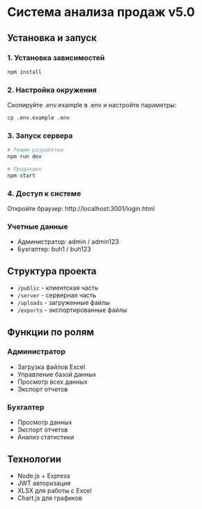 # Система анализа продаж v5.0

## Установка и запуск

### 1. Установка зависимостей
```bash
npm install
```

### 2. Настройка окружения
Скопируйте .env.example в .env и настройте параметры:
```bash
cp .env.example .env
```

### 3. Запуск сервера
```bash
# Режим разработки
npm run dev

# Продакшен
npm start
```

### 4. Доступ к системе
Откройте браузер: http://localhost:3001/login.html

### Учетные данные
- Администратор: admin / admin123
- Бухгалтер: buh1 / buh123

## Структура проекта
- `/public` - клиентская часть
- `/server` - серверная часть
- `/uploads` - загруженные файлы
- `/exports` - экспортированные файлы

## Функции по ролям

### Администратор
- Загрузка файлов Excel
- Управление базой данных
- Просмотр всех данных
- Экспорт отчетов

### Бухгалтер
- Просмотр данных
- Экспорт отчетов
- Анализ статистики

## Технологии
- Node.js + Express
- JWT авторизация
- XLSX для работы с Excel
- Chart.js для графиков
